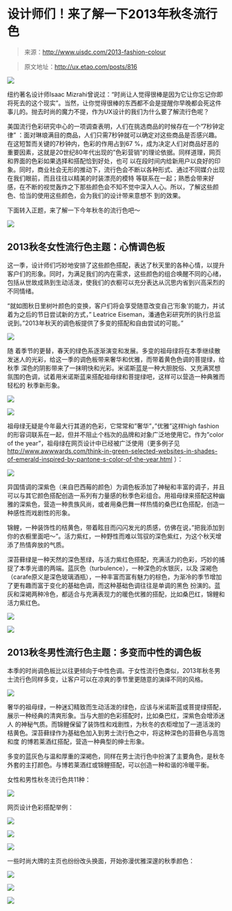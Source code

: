 # 设计师们！来了解一下2013年秋冬流行色

> 来源：http://www.uisdc.com/2013-fashion-colour

> 原文地址：http://ux.etao.com/posts/816

![](01.png)

纽约著名设计师Isaac Mizrahi曾说过：“时尚让人觉得很棒是因为它让你忘记你即将死去的这个现实”。当然，让你觉得很棒的东西都不会是提醒你早晚都会死这件事儿的。抛去时尚的魔力不提，作为UX设计的我们为什么要了解流行色呢？

美国流行色彩研究中心的一项调查表明，人们在挑选商品的时候存在一个”7秒钟定律” ：面对琳琅满目的商品，人们只需7秒钟就可以确定对这些商品是否感兴趣。在这短暂而关键的7秒钟内，色彩的作用占到67 %，成为决定人们对商品好恶的重要因素，这就是20世纪80年代出现的”色彩营销”的理论依据。同样道理，网页和界面的色彩如果选择和搭配恰到好处，也可 以在段时间内给新用户以良好的印象。同时，商业社会无形的推动下，流行色会不断以各种形式、通过不同媒介出现在我们眼前，而且往往以精美的时装漂亮的模特 等联系在一起；熟悉会带来好感，在不断的视觉轰炸之下那些颜色会不知不觉中深入人心。所以，了解这些颜色、恰当的使用这些颜色，会为我们的设计带来意想不 到的效果。

下面转入正题，来了解一下今年秋冬的流行色吧～

![](02.jpg)

## 2013秋冬女性流行色主题：心情调色板

这一季，设计师们巧妙地安排了这些颜色搭配，表达了秋天里的各种心情，以提升客户们的形象。同时，为满足我们的内在需求，这些颜色的组合唤醒不同的心绪，包括从世故成熟到生动活泼，使我们的衣橱可以充分表达从沉思内省到兴高采烈的不同情绪。

“就如图秋日里树叶颜色的变换，客户们将会享受随意改变自己’形象’的能力，并试着为之后的节日尝试新的方式，” Leatrice Eiseman，潘通色彩研究所的执行总监说到。”2013年秋天的调色板提供了多变的搭配和自由尝试的可能。”

![](03.jpg)

随 着季节的更替，春天的绿色系逐渐演变和发展。多变的祖母绿将在本季继续散发迷人的光彩，给这一季的调色板带来奢华和优雅，而带着黄色色调的菩提绿，给秋季 深色的阴影带来了一抹明快和光彩。米诺斯蓝是一种大胆脱俗、又充满冥想氛围的色调，试着用米诺斯蓝来搭配祖母绿和菩提绿吧，这样可以营造一种典雅而轻松的 秋季新形象。

![](04.png)

![](05.png)

祖母绿无疑是今年最大行其道的色彩，它常常和”奢华”，”优雅”这样high fashion的形容词联系在一起，但并不阻止个档次的品牌和对象广泛地使用它。作为”color of the year”，祖母绿在网页设计中已经被广泛使用（更多例子见 http://www.awwwards.com/think-in-green-selected-websites-in-shades-of-emerald-inspired-by-pantone-s-color-of-the-year.html ）：

![](06.png)

异国情调的深紫色（来自巴西莓的颜色）为调色板添加了神秘和丰富的调子，并且可以与其它颜色搭配创造一系列有力量感的秋季色彩组合。用祖母绿来搭配这种幽雅的深紫色，营造一种贵族风尚，或者用桑巴舞一样热情的桑巴红色搭配，创造一种感性而戏剧性的形象。

锦鲤，一种装饰性的桔黄色，带着眩目而闪闪发光的质感，仿佛在说，”把我添加到你的衣橱里面吧～”。活力紫红，一种野性而难以驾驭的深色紫红，为这个秋天增添了热情奔放的气质。

深苔藓绿是一种天然的深色葱绿，与活力紫红色搭配，充满活力的色彩，巧妙的捕捉了本季光谱的两端。蓝灰色（turbulence），一种深色的水银灰，以及 深褐色（carafe原义是深色玻璃酒瓶），一种丰富而富有魅力的棕色，为渐冷的季节增加了更有趣而富于变化的基础色调，而这种基础色调往往是单调的黑色 扮演的。蓝灰和深褐两种冷色，都适合与充满表现力的暖色优雅的搭配，比如桑巴红，锦鲤和活力紫红色。

![](07.png)

![](08.png)

## 2013秋冬男性流行色主题：多变而中性的调色板

本季的时尚调色板比以往更倾向于中性色调。于女性流行色类似，2013年秋冬男士流行色同样多变，让客户可以在凉爽的季节里更随意的演绎不同的风格。

![](09.png)

奢华的祖母绿，一种迷幻精致而生动活泼的绿色，应该与米诺斯蓝或菩提绿搭配，展示一种经典的清爽形象。当与大胆的色彩搭配时，比如桑巴红，深紫色会增添迷人 的神秘气质。而锦鲤保留了装饰性和戏剧性，为秋冬的衣柜增加了一道活泼的桔黄色。深苔藓绿作为基础色加入到男士流行色之中，将这种深色的苔藓色与高饱和度 的博若莱酒红搭配，营造一种典型的绅士形象。

多变的蓝灰色与温和厚重的深褐色，同样在男士流行色中扮演了主要角色，是秋冬外套的主打颜色。与博若莱酒红或锦鲤搭配，可以创造一种和谐的冷暖平衡。

女性和男性秋冬流行色共11种：

![](10.png)

网页设计色彩搭配举例：

![](11.png)

![](12.png)

![](13.png)

一些时尚大牌的主页也纷纷改头换面，开始弥漫优雅深邃的秋季颜色：

![](14.png)

![](15.png)

![](16.png)
